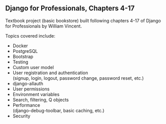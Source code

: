 ## Django for Professionals, Chapters 4-17 

Textbook project (basic bookstore) built following chapters 4-17 of Django for Professionals by William Vincent.

Topics covered include:
- Docker
- PostgreSQL
- Bootstrap
- Testing
- Custom user model
- User registration and authentication<br>
(signup, login, logout, password change, password reset, etc.)
- django-allauth
- User permissions
- Environment variables
- Search, filtering, Q objects
- Performance<br>
(django-debug-toolbar, basic caching, etc.)
- Security
